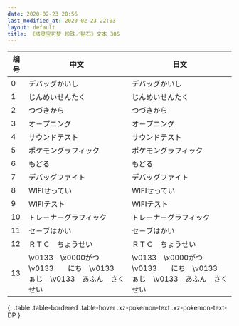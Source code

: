 ```yaml
---
date: 2020-02-23 20:56
last_modified_at: 2020-02-23 22:03
layout: default
title: 《精灵宝可梦 珍珠／钻石》文本 305
---
```

| 编号 | 中文 | 日文 |
| ---- | ---- | ---- |
| 0 | デバッグかいし | デバッグかいし |
| 1 | じんめいせんたく | じんめいせんたく |
| 2 | つづきから | つづきから |
| 3 | オ－プニング | オ－プニング |
| 4 | サウンドテスト | サウンドテスト |
| 5 | ポケモングラフィック | ポケモングラフィック |
| 6 | もどる | もどる |
| 7 | デバッグファイト | デバッグファイト |
| 8 | WIFIせってい | WIFIせってい |
| 9 | WIFIテスト | WIFIテスト |
| 10 | トレ－ナ－グラフィック | トレ－ナ－グラフィック |
| 11 | セ－ブはかい | セ－ブはかい |
| 12 | ＲＴＣ　ちょうせい | ＲＴＣ　ちょうせい |
| 13 | \v0133　\x0000がつ　\v0133　　にち　\v0133　ぁじ　\v0133　あふん　さくせい | \v0133　\x0000がつ　\v0133　　にち　\v0133　ぁじ　\v0133　あふん　さくせい |
{: .table .table-bordered .table-hover .xz-pokemon-text .xz-pokemon-text-DP }
